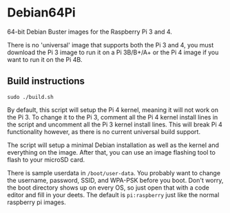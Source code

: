 # Debian64Pi
64-bit Debian Buster images for the Raspberry Pi 3 and 4.

There is no 'universal' image that supports both the Pi 3 and 4, you must download the Pi 3 image to run it on a Pi 3B/B+/A+ or the Pi 4 image if you want to run it on the Pi 4B.

## Build instructions

<code>sudo ./build.sh</code>

By default, this script will setup the Pi 4 kernel, meaning it will not work on the Pi 3. To change it to the Pi 3, comment all the Pi 4 kernel install lines in the script and uncomment all the Pi 3 kernel install lines. This will break Pi 4 functionality however, as there is no current universal build support.

The script will setup a minimal Debian installation as well as the kernel and everything on the image. After that, you can use an image flashing tool to flash to your microSD card.

There is sample userdata in `/boot/user-data`.  You probably want to change the username, password, SSID, and WPA-PSK before you boot.  Don't worry, the boot directory shows up on every OS, so just open that with a code editor and fill in your deets.  The default is `pi:raspberry` just like the normal raspberry pi images.
